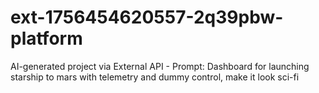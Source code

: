 # ext-1756454620557-2q39pbw-platform
AI-generated project via External API - Prompt: Dashboard for launching starship to mars with telemetry and dummy control, make it look sci-fi
